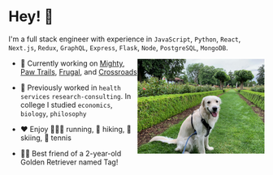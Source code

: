 # Hey! 👋

I'm a full stack engineer with experience in `JavaScript`, `Python`, `React`, `Next.js`, `Redux`, `GraphQL`, `Express`, `Flask`, `Node`, `PostgreSQL`, `MongoDB`.

<img align="right" src="tag.jpeg" width="250"  />

- 🌱 Currently working on [Mighty](https://github.com/matt-ramotar/Mighty), [Paw Trails](https://github.com/matt-ramotar/pawtrails), [Frugal](https://github.com/matt-ramotar/frugal), and [Crossroads](https://github.com/crossroads-center-for-children)

- 🧰 Previously worked in `health services` `research-consulting`. In college I studied `economics`, `biology`, `philosophy`

- ❤️ Enjoy 🏃🏽‍♂️ running, 🥾 hiking, 🎿 skiing, 🎾 tennis

- 🐕‍🦺 Best friend of a 2-year-old Golden Retriever named Tag!
